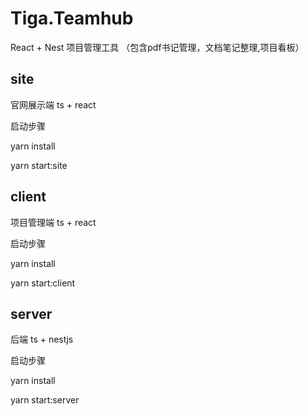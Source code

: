 # Tiga.Teamhub

React + Nest 项目管理工具 （包含pdf书记管理，文档笔记整理,项目看板）

## site

官网展示端 ts + react

启动步骤 

yarn install 

yarn start:site

## client

项目管理端 ts + react

启动步骤

yarn install 

yarn start:client

## server

后端 ts + nestjs

启动步骤 

yarn install 

yarn start:server
